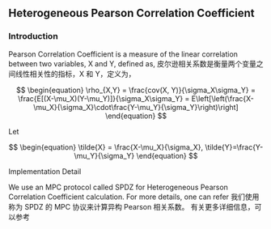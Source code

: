 ## Heterogeneous Pearson Correlation Coefficient

### Introduction

Pearson Correlation Coefficient is a measure of the linear correlation between two variables, 
X and Y, defined as,
皮尔逊相关系数是衡量两个变量之间线性相关性的指标，X 和 Y，定义为，

$$
\begin{equation}
\rho_{X,Y} = \frac{cov(X, Y)}{\sigma_X\sigma_Y} = \frac{E[(X-\mu_X)(Y-\mu_Y)]}{\sigma_X\sigma_Y} = E\left[\left(\frac{X-\mu_X}{\sigma_X}\cdot\frac{Y-\mu_Y}{\sigma_Y}\right)\right]
\end{equation}
$$

Let

$$
\begin{equation}
\tilde{X} = \frac{X-\mu_X}{\sigma_X}, \tilde{Y}=\frac{Y-\mu_Y}{\sigma_Y}
\end{equation}
$$

Implementation Detail

We use an MPC protocol called SPDZ for Heterogeneous Pearson Correlation Coefficient calculation. For more details, one can refer
我们使用称为 SPDZ 的 MPC 协议来计算异构 Pearson 相关系数。 有关更多详细信息，可以参考